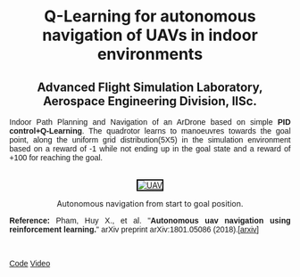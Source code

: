 <center><h1 class="rsection"><b>Q-Learning for autonomous navigation of UAVs in indoor environments</b></h1></center>

<center><h2><b>Advanced Flight Simulation Laboratory, Aerospace Engineering Division, IISc.</b></h2></center>

<div class="container-fluid">
  <div class="row">
    <!-- <div class="col-md-6">
        <img class="rimg" src="{{ site.github.url }}/media/biped_trained.gif" />
    </div> -->
    <div class="col-md-12">
        <!-- <h3 class="rtitle"><b>Bipedal walking robot using Deep Deterministic Policy Gradient.</b></h3> -->
        <p style="text-align:justify; font-family: 'Merriweather', 'Hiragino Sans GB', 'Microsoft YaHei', 'WenQuanYi Micro Hei', sans-serif;">
        Indoor Path Planning and Navigation of an ArDrone based on simple <strong>PID control+Q-Learning</strong>. The quadrotor learns to manoeuvres towards the goal point, along the uniform grid distribution(5X5) in the simulation environment based on a reward of -1 while not ending up in the goal state and a reward of +100 for reaching the goal.
        </p>
        <br>
        <center>
            <div class="image-wrapper">
                <a class ="image-popup" href="https://nav74neet.github.io/media/drone_qlearning.gif" title="UAV">
                    <img src="https://nav74neet.github.io/media/drone_qlearning.gif" alt="UAV" style="border:2px solid black;" align="center">
                </a>
                <p class="image-caption" style="font-size:14px; text-align: center;">
                    Autonomous navigation from start to goal position.
                </p>
            </div>
        </center>
        <p style="text-align:justify; font-family: 'Merriweather', 'Hiragino Sans GB', 'Microsoft YaHei', 'WenQuanYi Micro Hei', sans-serif;">
            <b>Reference:</b> Pham, Huy X., et al. "<b>Autonomous uav navigation using reinforcement learning.</b>" arXiv preprint arXiv:1801.05086 (2018).[<a href="https://arxiv.org/abs/1801.05086" class="md-link">arxiv</a>]</p>
        <br>
        <p style="text-align:justify; font-family: 'Merriweather', 'Hiragino Sans GB', 'Microsoft YaHei', 'WenQuanYi Micro Hei', sans-serif;">
        <!-- <img class="center" src="{{ site.github.url }}/media/drone_qlearning.gif" /> -->
        <a href="https://github.com/nav74neet/rl_ardrone" class="md-link btn-default btn rbtn">Code</a>
        <!-- <a href="https://arxiv.org/abs/1801.05086" class="md-link btn-default btn rbtn">Paper</a> -->
        <a href="https://www.youtube.com/watch?v=SDqPfhUeoCo&feature=youtu.be" class="md-link btn-default btn rbtn">Video</a>
        </p>
  </div>
</div>
<br>